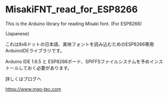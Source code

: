 # MisakiFNT_read_for_ESP8266
This is the Arduino library for reading Misaki font. (For ESP8266)

(Japanese)

これは8x8ドットの日本語、美咲フォントを読み込むためのESP8266専用ArduinoIDEライブラリです。

Arduino IDE 1.6.5 と ESP8266ボード、SPIFFSファイルシステムを予めインストールしておく必要があります。

詳しくはブログへ

https://www.mgo-tec.com